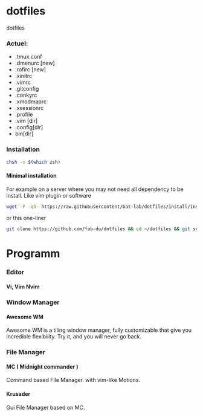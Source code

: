dotfiles
========

dotfiles

### Actuel: 

* .tmux.conf
* .dmenurc  [new]
* .rofirc [new]
* .xinitrc
* .vimrc
* .gitconfig
* .conkyrc
* .xmodmaprc
* .xsessionrc
* .profile 
* .vim [dir]
* .config[dir]
*  bin[dir]

### Installation 

```sh
chsh -s $(which zsh)  
```

#### Minimal installation

For example on a server where you may not need all dependency to be install.
Like vim plugin or software

```sh
wget -P -qO- https://raw.githubusercontent/bat-lab/dotfiles/install/install.sh | bash 
```

or this one-liner

```sh
git clone https://github.com/fab-du/dotfiles && cd ~/dotfiles && git submodule update --recursive --remote && rake install
```

Programm
========

### Editor

#### Vi, Vim Nvim 

### Window Manager

#### Awesome WM 

Awesome WM is a tiling window manager, fully customizable that give you 
incredible flexibility. Try it, and you will never go back.

### File Manager

#### MC ( Midnight commander )

Command based File Manager. with vim-like Motions. 

#### Krusader

Gui File Manager based on MC. 


